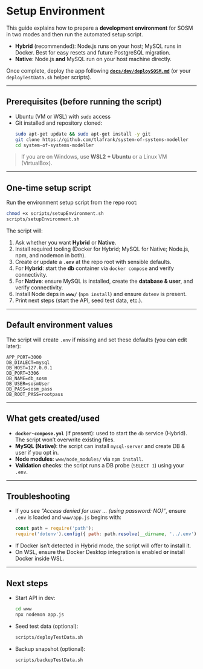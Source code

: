 # Setup Environment
This guide explains how to prepare a **development environment** for SOSM in two modes and then run the automated setup script.

- **Hybrid** (recommended): Node.js runs on your host; MySQL runs in Docker. Best for easy resets and future PostgreSQL migration.
- **Native**: Node.js **and** MySQL run on your host machine directly.

Once complete, deploy the app following [**`docs/dev/deploySOSM.md`**](./deploySOSM.md) (or your `deployTestData.sh` helper scripts).

---

## Prerequisites (before running the script)

- Ubuntu (VM or WSL) with `sudo` access
- Git installed and repository cloned:
  ```bash
  sudo apt-get update && sudo apt-get install -y git
  git clone https://github.com/tlafrank/system-of-systems-modeller
  cd system-of-systems-modeller
  ```

> If you are on Windows, use **WSL2 + Ubuntu** or a Linux VM (VirtualBox).

---

## One-time setup script

Run the environment setup script from the repo root:

```bash
chmod +x scripts/setupEnvironment.sh
scripts/setupEnvironment.sh
```

The script will:

1. Ask whether you want **Hybrid** or **Native**.
2. Install required tooling (Docker for Hybrid; MySQL for Native; Node.js, npm, and nodemon in both).
3. Create or update a **`.env`** at the repo root with sensible defaults.
4. For **Hybrid**: start the **db** container via `docker compose` and verify connectivity.
5. For **Native**: ensure MySQL is installed, create the **database & user**, and verify connectivity.
6. Install Node deps in **`www/`** (`npm install`) and ensure `dotenv` is present.
7. Print next steps (start the API, seed test data, etc.).

---

## Default environment values

The script will create `.env` if missing and set these defaults (you can edit later):

```
APP_PORT=3000
DB_DIALECT=mysql
DB_HOST=127.0.0.1
DB_PORT=3306
DB_NAME=db_sosm
DB_USER=sosmUser
DB_PASS=sosm_pass
DB_ROOT_PASS=rootpass
```

---

## What gets created/used

- **`docker-compose.yml`** (if present): used to start the `db` service (Hybrid). The script won’t overwrite existing files.
- **MySQL (Native)**: the script can install `mysql-server` and create DB & user if you opt in.
- **Node modules**: `www/node_modules/` via `npm install`.
- **Validation checks**: the script runs a DB probe (`SELECT 1`) using your `.env`.

---

## Troubleshooting

- If you see *“Access denied for user … (using password: NO)”*, ensure `.env` is loaded and `www/app.js` begins with:
  ```js
  const path = require('path');
  require('dotenv').config({ path: path.resolve(__dirname, '../.env') });
  ```
- If Docker isn’t detected in Hybrid mode, the script will offer to install it.
- On WSL, ensure the Docker Desktop integration is enabled **or** install Docker inside WSL.

---

## Next steps

- Start API in dev:
  ```bash
  cd www
  npx nodemon app.js
  ```
- Seed test data (optional):
  ```bash
  scripts/deployTestData.sh
  ```
- Backup snapshot (optional):
  ```bash
  scripts/backupTestData.sh
  ```